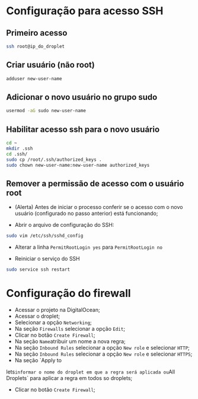 # Configuração para acesso SSH

## Primeiro acesso
```bash
ssh root@ip_do_droplet
```

## Criar usuário (não root)
```bash
adduser new-user-name
```

## Adicionar o novo usuário no grupo sudo
```bash
usermod -aG sudo new-user-name
```

## Habilitar acesso ssh para o novo usuário
```bash
cd ~
mkdir .ssh
cd .ssh/
sudo cp /root/.ssh/authorized_keys .
sudo chown new-user-name:new-user-name authorized_keys
```

## Remover a permissão de acesso com o usuário root

- (Alerta) Antes de iniciar o processo conferir se o acesso com o novo usuário (configurado no passo anterior) está funcionando;

- Abrir o arquivo de configuração do SSH: 
```bash
sudo vim /etc/ssh/sshd_config
```

- Alterar a linha `PermitRootLogin yes` para `PermitRootLogin no`

- Reiniciar o serviço do SSH
```bash
sudo service ssh restart
```

# Configuração do firewall

- Acessar o projeto na DigitalOcean;
- Acessar o droplet;
- Selecionar a opção `Networking`;
- Na seção `Firewalls` selecionar a opção `Edit`;
- Clicar no botão `Create Firewall`;
- Na seção `Name`atribuir um nome a nova regra;
- Na seção `Inbound Rules` selecionar a opção `New role` e selecionar `HTTP`;
- Na seção `Inbound Rules` selecionar a opção `New role` e selecionar `HTTPS`;
- Na seção `Apply to 



lets` informar o nome do droplet em que a regra será aplicada ou `All Droplets` para aplicar a regra em todos so droplets;
- Clicar no botão `Create Firewall`;
